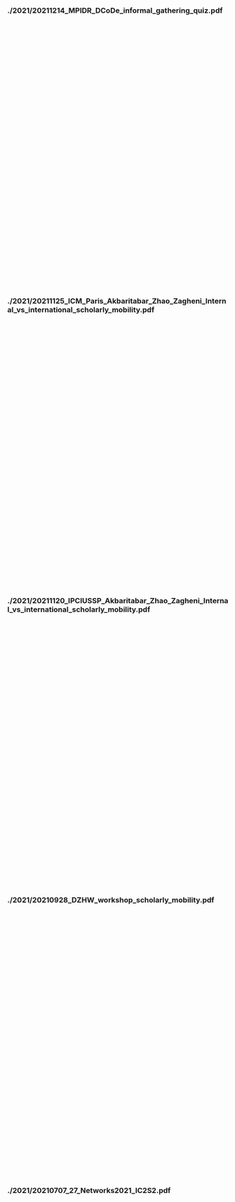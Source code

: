 
### ./2021/20211214_MPIDR_DCoDe_informal_gathering_quiz.pdf

<object data="./2021/20211214_MPIDR_DCoDe_informal_gathering_quiz.pdf" type="application/pdf" frameborder="0" width="700px" height="600px" style="padding: 20px;">
    <embed src="https://docs.google.com/viewer?url=https://github.com/akbaritabar/presentations/raw/main/docs/./2021/20211214_MPIDR_DCoDe_informal_gathering_quiz.pdf&embedded=true" width="700px" height="600px"/>
</object>

### ./2021/20211125_ICM_Paris_Akbaritabar_Zhao_Zagheni_Internal_vs_international_scholarly_mobility.pdf

<object data="./2021/20211125_ICM_Paris_Akbaritabar_Zhao_Zagheni_Internal_vs_international_scholarly_mobility.pdf" type="application/pdf" frameborder="0" width="700px" height="600px" style="padding: 20px;">
    <embed src="https://docs.google.com/viewer?url=https://github.com/akbaritabar/presentations/raw/main/docs/./2021/20211125_ICM_Paris_Akbaritabar_Zhao_Zagheni_Internal_vs_international_scholarly_mobility.pdf&embedded=true" width="700px" height="600px"/>
</object>

### ./2021/20211120_IPCIUSSP_Akbaritabar_Zhao_Zagheni_Internal_vs_international_scholarly_mobility.pdf

<object data="./2021/20211120_IPCIUSSP_Akbaritabar_Zhao_Zagheni_Internal_vs_international_scholarly_mobility.pdf" type="application/pdf" frameborder="0" width="700px" height="600px" style="padding: 20px;">
    <embed src="https://docs.google.com/viewer?url=https://github.com/akbaritabar/presentations/raw/main/docs/./2021/20211120_IPCIUSSP_Akbaritabar_Zhao_Zagheni_Internal_vs_international_scholarly_mobility.pdf&embedded=true" width="700px" height="600px"/>
</object>

### ./2021/20210928_DZHW_workshop_scholarly_mobility.pdf

<object data="./2021/20210928_DZHW_workshop_scholarly_mobility.pdf" type="application/pdf" frameborder="0" width="700px" height="600px" style="padding: 20px;">
    <embed src="https://docs.google.com/viewer?url=https://github.com/akbaritabar/presentations/raw/main/docs/./2021/20210928_DZHW_workshop_scholarly_mobility.pdf&embedded=true" width="700px" height="600px"/>
</object>

### ./2021/20210707_27_Networks2021_IC2S2.pdf

<object data="./2021/20210707_27_Networks2021_IC2S2.pdf" type="application/pdf" frameborder="0" width="700px" height="600px" style="padding: 20px;">
    <embed src="https://docs.google.com/viewer?url=https://github.com/akbaritabar/presentations/raw/main/docs/./2021/20210707_27_Networks2021_IC2S2.pdf&embedded=true" width="700px" height="600px"/>
</object>
